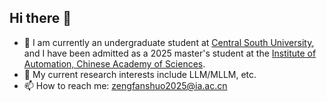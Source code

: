 ## Hi there 👋

- 🌱 I am currently an undergraduate student at [Central South University](https://www.csu.edu.cn/), and I have been admitted as a 2025 master's student at the [Institute of Automation, Chinese Academy of Sciences](http://www.ia.cas.cn/).
- 🔭 My current research interests include LLM/MLLM, etc.
- 📫 How to reach me: [zengfanshuo2025@ia.ac.cn](zengfanshuo2025@ia.ac.cn)
<!--
**FanshuoZeng/FanshuoZeng** is a ✨ _special_ ✨ repository because its `README.md` (this file) appears on your GitHub profile.

Here are some ideas to get you started:

- 🔭 I’m currently working on ...
- 🌱 I’m currently learning ...
- 👯 I’m looking to collaborate on ...
- 🤔 I’m looking for help with ...
- 💬 Ask me about ...
- 📫 How to reach me: ...
- 😄 Pronouns: ...
- ⚡ Fun fact: ...
-->
